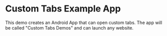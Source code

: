 # Custom Tabs Example App

This demo creates an Android App that can open custom tabs.
The app will be called "Custom Tabs Demos" and can launch any website.